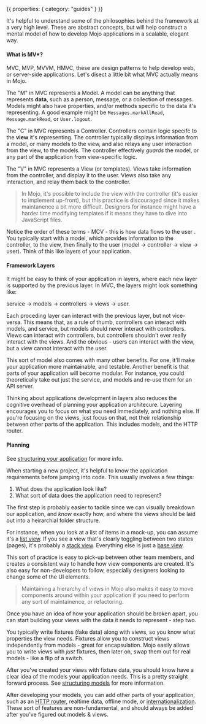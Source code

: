 {{
  properties: {
    category: "guides"
  }
}}

It's helpful to understand some of the philosophies behind the framework at a very high level. These are abstract concepts, but will help construct a mental model of how to develop Mojo applications in a scalable, elegant way.


#### What is MV*?

MVC, MVP, MVVM, HMVC, these are design patterns to help develop web, or server-side applications. Let's disect a little bit what MVC actually means in Mojo. 

The "M" in MVC represents a Model. A model can be anything that represents **data**, such as a person, message, or a collection of messages. Models might also have properties, and/or methods specific to the data it's representing. A good example might be `Messages.markAllRead`, `Message.markRead`, or `User.logout`. 

The "C" in MVC represents a Controller. Controllers contain logic specifc to the **view** it's representing. The controller typically displays information from a model, or many models to the view, and also relays any user interaction from the view, to the models. The controller effectively *guards* the model, or any part of the application from view-specific logic. 

The "V" in MVC represents a View (or templates). Views take information from the controller, and display it to the user. Views also take any interaction, and relay them back to the controller. 

> In Mojo, it's possible to include the view with the controller (it's easier to implement up-front), but this practice is discouraged since it makes maintanence a bit more difficult. Designers for instance might have a harder time modifying templates if it means they have to dive into JavaScript files. 

<!--[Checkout this Stack Overflow](http://stackoverflow.com/questions/731743/php-vs-template-engine) thread for more discussion between why not to include templates with the controller.-->

<!--
Explain why views are separate from controllers
-->

Notice the order of these terms - MCV - this is how data flows to the user . You typically start with a model, which provides information to the controller, to the view, then finally to the user (model -> controller -> view -> user). Think of this like layers of your application.


#### Framework Layers

It might be easy to think of your application in layers, where each new layer is supported by the previous layer. In MVC, the layers might look something like:

service -> models -> controllers -> views -> user.

Each proceding layer can interact with the previous layer, but not vice-versa. This means that, as a rule of thumb, controllers can interact with models, and service, but models should never interact with controllers. Views can interact with controllers, but controllers shouldn't ever really interact with the views. And the obvious - users can interact with the view, but a view cannot interact with the user. 

This sort of model also comes with many other benefits. For one, it'll make your application more maintainable, and testable. Another benefit is that parts of your application will become modular. For instance, you could theoretically take out just the service, and models and re-use them for an API server. 

Thinking about applications development in layers also reduces the cognitive overhead of planning your application architecure. Layering encourages you to focus on what you need immediately, and nothing else. If you're focusing on the views, just focus on that, not their relationship between other parts of the application. This includes models, and the HTTP router. 


<!-- move to structuring your application? -->

#### Planning

<!-- VIDEO HERE -->

See [structuring your application](/docs/guides/structuring-your-application) for more info.

When starting a new project, it's helpful to know the application requirements before jumping into code. This usually involves a few things:

1. What does the application look like?
2. What sort of data does the application need to represent?

The first step is probably easier to tackle since we can visually breakdown our application, and *know* exactly how, and where the views should be laid out into a heirarchial folder structure.

<!-- DIAGRAM HERE -->

For instance, when you look at a list of items in a mock-up, you can assume it's a [list view](/docs/api/viewslist). If you see a view that's clearly toggling between two states (pages), it's probably a [stack view](/docs/api/viewsviews). Everything else is just a [base view](/docs/api/viewsbase). 

<!-- FOLDER STRUCTURE HERE -->

This sort of practice is easy to pick-up between other team members, and creates a consistent way to handle how view components are created. It's also easy for non-developers to follow, especially designers looking to change some of the UI elements. 

> Maintaining a hierarchy of views in Mojo also makes it easy to move components around within your application if you need to perform any sort of maintainence, or refactoring.

Once you have an idea of how your application should be broken apart, you can start building your views with the data it needs to represent - step two.

You typically write fixtures (fake data) along with views, so you know what properties the view needs. Fixtures allow you to construct views independently from models - great for encapsulation. Mojo easily allows you to write views with *just* fixtures, then later on, swap them out for real models - like a flip of a switch.

<!-- show other benefits of writing with fixtures -->

<!-- SHOW FIXTURES -->

After you've created your views with fixture data, you should know have a clear idea of the models your application needs. This is a pretty straight forward process. See [structuring models](/docs/guides/structuring-your-application#models) for more information.

After developing your models, you can add other parts of your application, such as an [HTTP router](/docs/api/router), realtime data, offline mode, or [internationalization](/docs/extended-api/i18n). These sort of features are non-fundamental, and should always be added after you've figured out models & views. 


<!-- 

For instance

-->











<!--
#### Consistency

The modules used in mojo work together in a consistent way, and it'd be helpful to develop applications in a similar fassion for a number of reasons

-->

<!--

- encapsulation
- consistency

- intuitiveness for less error-prone code.


More on added benefits. Designers, ab testing
#### Framework Layers

Think of mojo applications like a cake. The whole cake is the application itself, but each layer represents different, encapsulated parts of your program. The layers of your program usually consist of 
service -> models -> controller -> view, where each layer is supported by it's previous layer, but not the other way around. For example, models can only access layers that are supporting it - the service, but should *never* access information by layers it supports (views). Controllers are the same way - they can only access information from models, and views.

Layers exist to provide some level of organization for your codebase, and you don't want to mix them, but sometimes this mental model doesn't work. For instance, a login form might need to invoke an API call. In this case, we'd use an [event bus](https://github.com/mojo-js/mojo-event-bus), or [mediator](https://github.com/mojo-js/mojo-mediator) to invoke a login request.
-->

